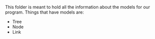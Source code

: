 This folder is meant to hold all the information about the models for our program. Things that have models are:
* Tree
* Node
* Link